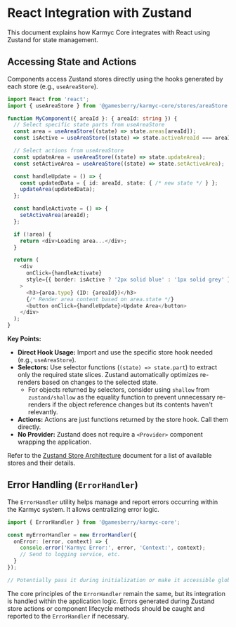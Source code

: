 # React Integration with Zustand

This document explains how Karmyc Core integrates with React using Zustand for state management.

## Accessing State and Actions

Components access Zustand stores directly using the hooks generated by each store (e.g., `useAreaStore`).

```typescript
import React from 'react';
import { useAreaStore } from '@gamesberry/karmyc-core/stores/areaStore';

function MyComponent({ areaId }: { areaId: string }) {
  // Select specific state parts from useAreaStore
  const area = useAreaStore((state) => state.areas[areaId]);
  const isActive = useAreaStore((state) => state.activeAreaId === areaId);

  // Select actions from useAreaStore
  const updateArea = useAreaStore((state) => state.updateArea);
  const setActiveArea = useAreaStore((state) => state.setActiveArea);

  const handleUpdate = () => {
    const updatedData = { id: areaId, state: { /* new state */ } };
    updateArea(updatedData);
  };

  const handleActivate = () => {
    setActiveArea(areaId);
  };

  if (!area) {
    return <div>Loading area...</div>;
  }

  return (
    <div
      onClick={handleActivate}
      style={{ border: isActive ? '2px solid blue' : '1px solid grey' }}
    >
      <h3>{area.type} (ID: {areaId})</h3>
      {/* Render area content based on area.state */}
      <button onClick={handleUpdate}>Update Area</button>
    </div>
  );
}
```

**Key Points:**

- **Direct Hook Usage:** Import and use the specific store hook needed (e.g., `useAreaStore`).
- **Selectors:** Use selector functions (`(state) => state.part`) to extract only the required state slices. Zustand automatically optimizes re-renders based on changes to the selected state.
  - For objects returned by selectors, consider using `shallow` from `zustand/shallow` as the equality function to prevent unnecessary re-renders if the object reference changes but its contents haven't relevantly.
- **Actions:** Actions are just functions returned by the store hook. Call them directly.
- **No Provider:** Zustand does not require a `<Provider>` component wrapping the application.

Refer to the [Zustand Store Architecture](./../architecture/store.md) document for a list of available stores and their details.

## Error Handling (`ErrorHandler`)

The `ErrorHandler` utility helps manage and report errors occurring within the Karmyc system. It allows centralizing error logic.

```typescript
import { ErrorHandler } from '@gamesberry/karmyc-core';

const myErrorHandler = new ErrorHandler({
  onError: (error, context) => {
    console.error('Karmyc Error:', error, 'Context:', context);
    // Send to logging service, etc.
  }
});

// Potentially pass it during initialization or make it accessible globally
```

The core principles of the `ErrorHandler` remain the same, but its integration is handled within the application logic. Errors generated during Zustand store actions or component lifecycle methods should be caught and reported to the `ErrorHandler` if necessary.
